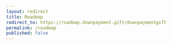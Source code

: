 ```yaml
---
layout: redirect
title: Roadmap
redirect_to: https://roadmap.downpayment.gift/downpaymentgift
permalink: /roadmap
published: false
---
```


